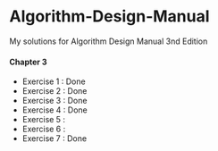# Algorithm-Design-Manual
My solutions for Algorithm Design Manual 3nd Edition

#### Chapter 3
* Exercise 1 : Done
* Exercise 2 : Done
* Exercise 3 : Done
* Exercise 4 : Done
* Exercise 5 : 
* Exercise 6 : 
* Exercise 7 : Done 


